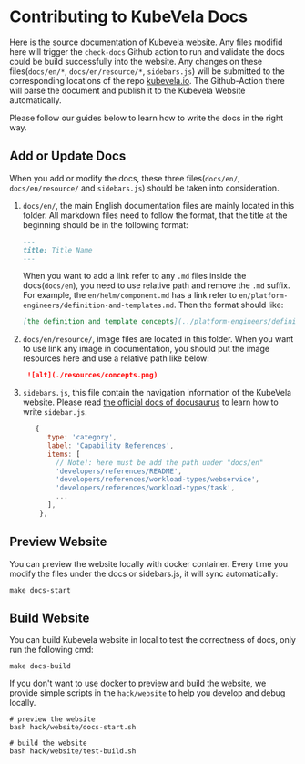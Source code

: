 # Contributing to KubeVela Docs

[Here](https://github.com/oam-dev/kubevela/tree/master/docs) is the source documentation of [Kubevela website](http://kubevela.io/).
Any files modifid here will trigger the `check-docs` Github action to run and validate the docs could be build successfully into the website.
Any changes on these files(`docs/en/*`, `docs/en/resource/*`, `sidebars.js`) will be submitted to the corresponding locations of the repo 
[kubevela.io](https://github.com/oam-dev/kubevela.io). The Github-Action there will parse the document and publish it to the Kubevela Website automatically.

Please follow our guides below to learn how to write the docs in the right way.

## Add or Update Docs

When you add or modify the docs, these three files(`docs/en/`, `docs/en/resource/` and `sidebars.js`) should be taken into consideration.

1. `docs/en/`, the main English documentation files are mainly located in this folder. All markdown files need to follow the format,
   that the title at the beginning should be in the following format:
   
    ```markdown
    ---
    title: Title Name
    ---

    ```

   When you want to add a link refer to any `.md` files inside the docs(`docs/en`), you need to use relative path and remove the `.md` suffix.
   For example, the `en/helm/component.md` has a link refer to `en/platform-engineers/definition-and-templates.md`. Then the format should like:
   
    ```markdown
    [the definition and template concepts](../platform-engineers/definition-and-templates)
    ```
   
2. `docs/en/resource/`, image files are located in this folder. When you want to use link any image in documentation, 
   you should put the image resources here and use a relative path like below:
  
   ```markdown
    ![alt](./resources/concepts.png)
    ```

3. `sidebars.js`, this file contain the navigation information of the KubeVela website.
    Please read [the official docs of docusaurus](https://docusaurus.io/docs/sidebar) to learn how to write `sidebar.js`.
    
    ```js
       {
          type: 'category',
          label: 'Capability References',
          items: [
            // Note!: here must be add the path under "docs/en" 
            'developers/references/README',
            'developers/references/workload-types/webservice',
            'developers/references/workload-types/task',
            ...
          ],
        },
    ```

[comment]: <> (TODO: ADD how to translate into Chinese or other language here.)
   
## Preview Website

You can preview the website locally with docker container. Every time you modify the files under the docs or sidebars.js, 
it will sync automatically:

```shell
make docs-start
```

## Build Website

You can build Kubevela website in local to test the correctness of docs, only run the following cmd:

```shell
make docs-build
```

If you don't want to use docker to preview and build the website, we provide simple scripts in the `hack/website` to help you develop and debug locally.

```
# preview the website
bash hack/website/docs-start.sh

# build the website 
bash hack/website/test-build.sh
```
